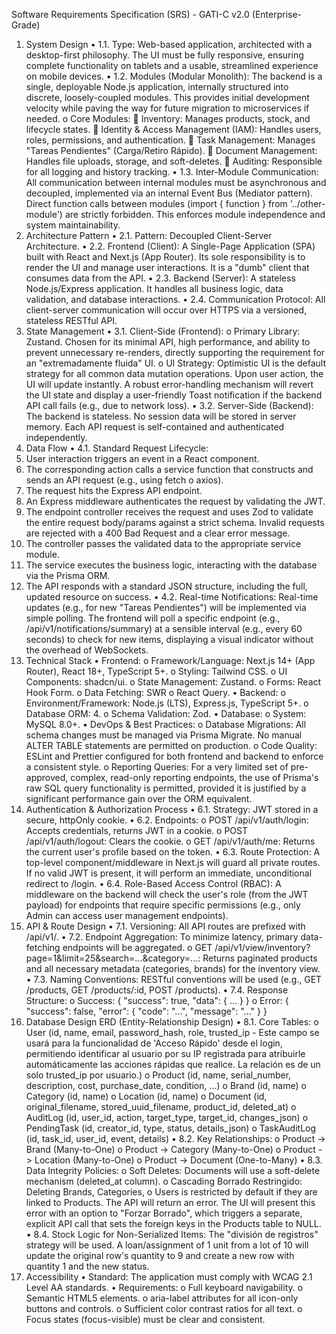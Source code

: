 Software Requirements Specification (SRS) - GATI-C v2.0 (Enterprise-Grade)
1. System Design
•	1.1. Type: Web-based application, architected with a desktop-first philosophy. The UI must be fully responsive, ensuring complete functionality on tablets and a usable, streamlined experience on mobile devices.
•	1.2. Modules (Modular Monolith): The backend is a single, deployable Node.js application, internally structured into discrete, loosely-coupled modules. This provides initial development velocity while paving the way for future migration to microservices if needed.
o	Core Modules:
	Inventory: Manages products, stock, and lifecycle states.
	Identity & Access Management (IAM): Handles users, roles, permissions, and authentication.
	Task Management: Manages "Tareas Pendientes" (Carga/Retiro Rápido).
	Document Management: Handles file uploads, storage, and soft-deletes.
	Auditing: Responsible for all logging and history tracking.
•	1.3. Inter-Module Communication: All communication between internal modules must be asynchronous and decoupled, implemented via an internal Event Bus (Mediator pattern). Direct function calls between modules (import { function } from '../other-module') are strictly forbidden. This enforces module independence and system maintainability.
2. Architecture Pattern
•	2.1. Pattern: Decoupled Client-Server Architecture.
•	2.2. Frontend (Client): A Single-Page Application (SPA) built with React and Next.js (App Router). Its sole responsibility is to render the UI and manage user interactions. It is a "dumb" client that consumes data from the API.
•	2.3. Backend (Server): A stateless Node.js/Express application. It handles all business logic, data validation, and database interactions.
•	2.4. Communication Protocol: All client-server communication will occur over HTTPS via a versioned, stateless RESTful API.
3. State Management
•	3.1. Client-Side (Frontend):
o	Primary Library: Zustand. Chosen for its minimal API, high performance, and ability to prevent unnecessary re-renders, directly supporting the requirement for an "extremadamente fluida" UI.
o	UI Strategy: Optimistic UI is the default strategy for all common data mutation operations. Upon user action, the UI will update instantly. A robust error-handling mechanism will revert the UI state and display a user-friendly Toast notification if the backend API call fails (e.g., due to network loss).
•	3.2. Server-Side (Backend): The backend is stateless. No session data will be stored in server memory. Each API request is self-contained and authenticated independently.
4. Data Flow
•	4.1. Standard Request Lifecycle:
1.	User interaction triggers an event in a React component.
2.	The corresponding action calls a service function that constructs and sends an API request (e.g., using fetch o axios).
3.	The request hits the Express API endpoint.
4.	An Express middleware authenticates the request by validating the JWT.
5.	The endpoint controller receives the request and uses Zod to validate the entire request body/params against a strict schema. Invalid requests are rejected with a 400 Bad Request and a clear error message.
6.	The controller passes the validated data to the appropriate service module.
7.	The service executes the business logic, interacting with the database via the Prisma ORM.
8.	The API responds with a standard JSON structure, including the full, updated resource on success.
•	4.2. Real-time Notifications: Real-time updates (e.g., for new "Tareas Pendientes") will be implemented via simple polling. The frontend will poll a specific endpoint (e.g., /api/v1/notifications/summary) at a sensible interval (e.g., every 60 seconds) to check for new items, displaying a visual indicator without the overhead of WebSockets.
5. Technical Stack
•	Frontend:
o	Framework/Language: Next.js 14+ (App Router), React 18+, TypeScript 5+.
o	Styling: Tailwind CSS.
o	UI Components: shadcn/ui.
o	State Management: Zustand.
o	Forms: React Hook Form.
o	Data Fetching: SWR o React Query.
•	Backend:
o	Environment/Framework: Node.js (LTS), Express.js, TypeScript 5+.
o	Database ORM: 4.
o	Schema Validation: Zod.
•	Database:
o	System: MySQL 8.0+.
•	DevOps & Best Practices:
o	Database Migrations: All schema changes must be managed via Prisma Migrate. No manual ALTER TABLE statements are permitted on production.
o	Code Quality: ESLint and Prettier configured for both frontend and backend to enforce a consistent style.
o	Reporting Queries: For a very limited set of pre-approved, complex, read-only reporting endpoints, the use of Prisma's raw SQL query functionality is permitted, provided it is justified by a significant performance gain over the ORM equivalent.
6. Authentication & Authorization Process
•	6.1. Strategy: JWT stored in a secure, httpOnly cookie.
•	6.2. Endpoints:
o	POST /api/v1/auth/login: Accepts credentials, returns JWT in a cookie.
o	POST /api/v1/auth/logout: Clears the cookie.
o	GET /api/v1/auth/me: Returns the current user's profile based on the token.
•	6.3. Route Protection: A top-level component/middleware in Next.js will guard all private routes. If no valid JWT is present, it will perform an immediate, unconditional redirect to /login.
•	6.4. Role-Based Access Control (RBAC): A middleware on the backend will check the user's role (from the JWT payload) for endpoints that require specific permissions (e.g., only Admin can access user management endpoints).
7. API & Route Design
•	7.1. Versioning: All API routes are prefixed with /api/v1/.
•	7.2. Endpoint Aggregation: To minimize latency, primary data-fetching endpoints will be aggregated.
o	GET /api/v1/view/inventory?page=1&limit=25&search=...&category=...: Returns paginated products and all necessary metadata (categories, brands) for the inventory view.
•	7.3. Naming Conventions: RESTful conventions will be used (e.g., GET /products, GET /products/:id, POST /products).
•	7.4. Response Structure:
o	Success: { "success": true, "data": { ... } }
o	Error: { "success": false, "error": { "code": "...", "message": "..." } }
8. Database Design ERD (Entity-Relationship Design)
•	8.1. Core Tables:
o	User (id, name, email, password_hash, role, trusted_ip - Este campo se usará para la funcionalidad de 'Acceso Rápido' desde el login, permitiendo identificar al usuario por su IP registrada para atribuirle automáticamente las acciones rápidas que realice. La relación es de un solo trusted_ip por usuario.)
o	Product (id, name, serial_number, description, cost, purchase_date, condition, ...)
o	Brand (id, name)
o	Category (id, name)
o	Location (id, name)
o	Document (id, original_filename, stored_uuid_filename, product_id, deleted_at)
o	AuditLog (id, user_id, action, target_type, target_id, changes_json)
o	PendingTask (id, creator_id, type, status, details_json)
o	TaskAuditLog (id, task_id, user_id, event, details)
•	8.2. Key Relationships:
o	Product -> Brand (Many-to-One)
o	Product -> Category (Many-to-One)
o	Product -> Location (Many-to-One)
o	Product -> Document (One-to-Many)
•	8.3. Data Integrity Policies:
o	Soft Deletes: Documents will use a soft-delete mechanism (deleted_at column).
o	Cascading Borrado Restringido: Deleting Brands, Categories, o Users is restricted by default if they are linked to Products. The API will return an error. The UI will present this error with an option to "Forzar Borrado", which triggers a separate, explicit API call that sets the foreign keys in the Products table to NULL.
•	8.4. Stock Logic for Non-Serialized Items: The "división de registros" strategy will be used. A loan/assignment of 1 unit from a lot of 10 will update the original row's quantity to 9 and create a new row with quantity 1 and the new status.
9. Accessibility
•	Standard: The application must comply with WCAG 2.1 Level AA standards.
•	Requirements:
o	Full keyboard navigability.
o	Semantic HTML5 elements.
o	aria-label attributes for all icon-only buttons and controls.
o	Sufficient color contrast ratios for all text.
o	Focus states (focus-visible) must be clear and consistent.

